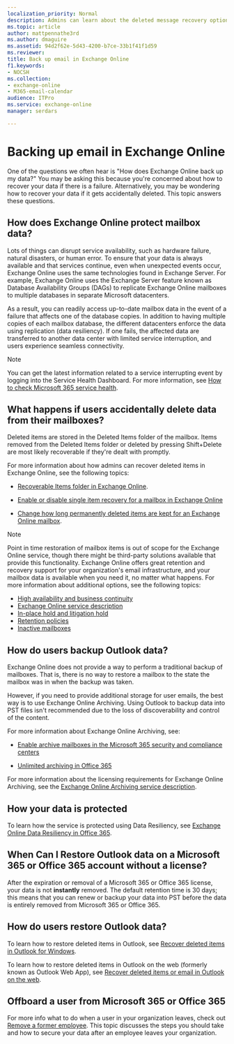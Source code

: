 ```yaml
---
localization_priority: Normal
description: Admins can learn about the deleted message recovery options and high-level methods that Exchange Online uses to protect mailbox data.
ms.topic: article
author: mattpennathe3rd
ms.author: dmaguire
ms.assetid: 94d2f62e-5d43-4200-b7ce-33b1f41f1d59
ms.reviewer: 
title: Back up email in Exchange Online
f1.keywords:
- NOCSH
ms.collection: 
- exchange-online
- M365-email-calendar
audience: ITPro
ms.service: exchange-online
manager: serdars

---
```


# Backing up email in Exchange Online

One of the questions we often hear is "How does Exchange Online back up my data?" You may be asking this because you're concerned about how to recover your data if there is a failure. Alternatively, you may be wondering how to recover your data if it gets accidentally deleted. This topic answers these questions.

## How does Exchange Online protect mailbox data?

Lots of things can disrupt service availability, such as hardware failure, natural disasters, or human error. To ensure that your data is always available and that services continue, even when unexpected events occur, Exchange Online uses the same technologies found in Exchange Server. For example, Exchange Online uses the Exchange Server feature known as Database Availability Groups (DAGs) to replicate Exchange Online mailboxes to multiple databases in separate Microsoft datacenters. 

As a result, you can readily access up-to-date mailbox data in the event of a failure that affects one of the database copies. In addition to having multiple copies of each mailbox database, the different datacenters enforce the data using replication (data resiliency). If one fails, the affected data are transferred to another data center with limited service interruption, and users experience seamless connectivity.


> [!NOTE]
> You can get the latest information related to a service interrupting event by logging into the Service Health Dashboard. For more information, see [How to check Microsoft 365 service health](https://docs.microsoft.com/office365/enterprise/view-service-health).

## What happens if users accidentally delete data from their mailboxes?

Deleted items are stored in the Deleted Items folder of the mailbox. Items removed from the Deleted Items folder or deleted by pressing Shift+Delete are most likely recoverable if they're dealt with promptly.

For more information about how admins can recover deleted items in Exchange Online, see the following topics:

- [Recoverable Items folder in Exchange Online](security-and-compliance/recoverable-items-folder/recoverable-items-folder.md).

- [Enable or disable single item recovery for a mailbox in Exchange Online](recipients-in-exchange-online/manage-user-mailboxes/enable-or-disable-single-item-recovery.md)

- [Change how long permanently deleted items are kept for an Exchange Online mailbox](recipients-in-exchange-online/manage-user-mailboxes/change-deleted-item-retention.md).

> [!NOTE]
> Point in time restoration of mailbox items is out of scope for the Exchange Online service, though there might be third-party solutions available that provide this functionality. Exchange Online offers great retention and recovery support for your organization's email infrastructure, and your mailbox data is available when you need it, no matter what happens. For more information about additional options, see the following topics:
>
> - [High availability and business continuity](https://docs.microsoft.com/office365/servicedescriptions/exchange-online-service-description/high-availability-and-business-continuity)
> - [Exchange Online service description](https://docs.microsoft.com/office365/servicedescriptions/exchange-online-service-description/exchange-online-service-description)
> - [In-place hold and litigation hold](security-and-compliance/in-place-and-litigation-holds.md)
> - [Retention policies](https://docs.microsoft.com/office365/securitycompliance/retention-policies)
> - [Inactive mailboxes](https://docs.microsoft.com/office365/securitycompliance/inactive-mailboxes-in-office-365)

## How do users backup Outlook data?

Exchange Online does not provide a way to perform a traditional backup of mailboxes. That is, there is no way to restore a mailbox to the state the mailbox was in when the backup was taken.

However, if you need to provide additional storage for user emails, the best way is to use Exchange Online Archiving. Using Outlook to backup data into PST files isn't recommended due to the loss of discoverability and control of the content.

For more information about Exchange Online Archiving, see:

- [Enable archive mailboxes in the Microsoft 365 security and compliance centers](https://docs.microsoft.com/office365/securitycompliance/enable-archive-mailboxes)

- [Unlimited archiving in Office 365](https://docs.microsoft.com/office365/securitycompliance/unlimited-archiving)

For more information about the licensing requirements for Exchange Online Archiving, see the [Exchange Online Archiving service description](https://docs.microsoft.com/office365/servicedescriptions/exchange-online-archiving-service-description/exchange-online-archiving-service-description).

## How your data is protected

To learn how the service is protected using Data Resiliency, see [Exchange Online Data Resiliency in Office 365](https://docs.microsoft.com/Office365/securitycompliance/office-365-exchange-data-resiliency).

## When Can I Restore Outlook data on a Microsoft 365 or Office 365 account without a license?

After the expiration or removal of a Microsoft 365 or Office 365 license, your data is not **instantly** removed. The default retention time is 30 days; this means that you can renew or backup your data into PST before the data is entirely removed from Microsoft 365 or Office 365.

## How do users restore Outlook data?

To learn how to restore deleted items in Outlook, see [Recover deleted items in Outlook for Windows](https://support.microsoft.com/office/49e81f3c-c8f4-4426-a0b9-c0fd751d48ce).

To learn how to restore deleted items in Outlook on the web (formerly known as Outlook Web App), see [Recover deleted items or email in Outlook on the web](https://support.microsoft.com/office/c3d8fc15-eeef-4f1c-81df-e27964b7edd4).

## Offboard a user from Microsoft 365 or Office 365

For more info what to do when a user in your organization leaves, check out [Remove a former employee](https://docs.microsoft.com/microsoft-365/admin/add-users/remove-former-employee). This topic discusses the steps you should take and how to secure your data after an employee leaves your organization.

